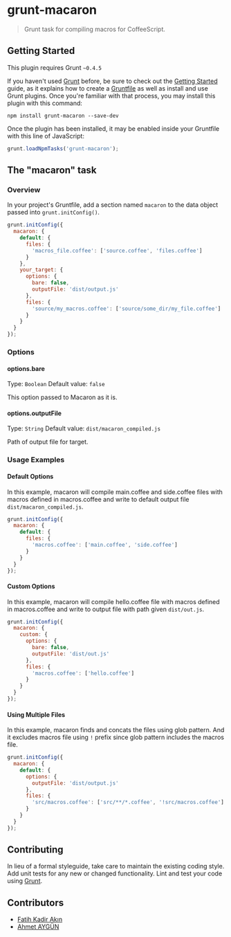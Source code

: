 # grunt-macaron

> Grunt task for compiling macros for CoffeeScript.

## Getting Started
This plugin requires Grunt `~0.4.5`

If you haven't used [Grunt](http://gruntjs.com/) before, be sure to check out the [Getting Started](http://gruntjs.com/getting-started) guide, as it explains how to create a [Gruntfile](http://gruntjs.com/sample-gruntfile) as well as install and use Grunt plugins. Once you're familiar with that process, you may install this plugin with this command:

```shell
npm install grunt-macaron --save-dev
```

Once the plugin has been installed, it may be enabled inside your Gruntfile with this line of JavaScript:

```js
grunt.loadNpmTasks('grunt-macaron');
```

## The "macaron" task

### Overview
In your project's Gruntfile, add a section named `macaron` to the data object passed into `grunt.initConfig()`.

```js
grunt.initConfig({
  macaron: {
    default: {
      files: {
        'macros_file.coffee': ['source.coffee', 'files.coffee']
      }
    },
    your_target: {
      options: {
        bare: false,
        outputFile: 'dist/output.js'
      },
      files: {
        'source/my_macros.coffee': ['source/some_dir/my_file.coffee']
      }
    }
  }
});
```

### Options

#### options.bare
Type: `Boolean`
Default value: `false`

This option passed to Macaron as it is.

#### options.outputFile
Type: `String`
Default value: `dist/macaron_compiled.js`

Path of output file for target.

### Usage Examples

#### Default Options
In this example, macaron will compile main.coffee and side.coffee files with macros defined in macros.coffee and write to default output file `dist/macaron_compiled.js`.

```js
grunt.initConfig({
  macaron: {
    default: {
      files: {
        'macros.coffee': ['main.coffee', 'side.coffee']
      }
    }
  }
});
```

#### Custom Options
In this example, macaron will compile hello.coffee file with macros defined in macros.coffee and write to output file with path given `dist/out.js`.

```js
grunt.initConfig({
  macaron: {
    custom: {
      options: {
        bare: false,
        outputFile: 'dist/out.js'
      },
      files: {
        'macros.coffee': ['hello.coffee']
      }
    }
  }
});
```

#### Using Multiple Files
In this example, macaron finds and concats the files using glob pattern. And it excludes macros file using `!` prefix since glob pattern includes the macros file.

```js
grunt.initConfig({
  macaron: {
    default: {
      options: {
        outputFile: 'dist/output.js'
      },
      files: {
        'src/macros.coffee': ['src/**/*.coffee', '!src/macros.coffee']
      }
    }
  }
});
```

## Contributing
In lieu of a formal styleguide, take care to maintain the existing coding style. Add unit tests for any new or changed functionality. Lint and test your code using [Grunt](http://gruntjs.com/).

## Contributors
* [Fatih Kadir Akın](https://github.com/f)
* [Ahmet AYGÜN](https://github.com/ahmet)
